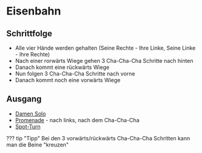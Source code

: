 # Eisenbahn

## Schrittfolge

- Alle vier Hände werden gehalten (Seine Rechte - Ihre Linke, Seine Linke - Ihre Rechte)
- Nach einer rorwärts Wiege gehen 3 Cha-Cha-Cha Schritte nach hinten
- Danach kommt eine rückwärts Wiege
- Nun folgen 3 Cha-Cha-Cha Schritte nach vorne
- Danach kommt noch eine vorwärts Wiege

## Ausgang

- [Damen Solo](Damensolo.md)
- [Promenade](Promenade.md) - nach links, nach dem Cha-Cha-Cha
- [Spot-Turn](Spot-Turn.md)

??? tip "Tipp"
    Bei den 3 vorwärts/rückwärts Cha-Cha-Cha Schritten kann man die Beine "kreuzen"
